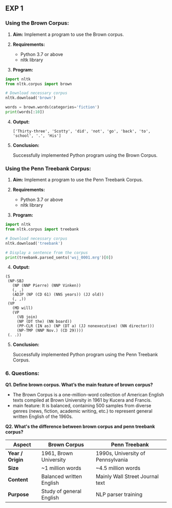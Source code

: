 ## EXP 1
### Using the Brown Corpus:
1. **Aim:** Implement a program to use the Brown corpus.
   
2. **Requirements:**
    * Python 3.7 or above
    * nltk library
      
3. **Program:**
```python
import nltk
from nltk.corpus import brown

# Download necessary corpus
nltk.download('brown')

words = brown.words(categories='fiction')
print(words[:10])
```
4. **Output:**
   
   ```['Thirty-three', 'Scotty', 'did', 'not', 'go', 'back', 'to', 'school', '.', 'His']```
5. **Conclusion:**
   
   Successfully implemented Python program using the Brown Corpus.
   

### Using the Penn Treebank Corpus:
1. **Aim:** Implement a program to use the Penn Treebank Corpus.
   
2. **Requirements:**
    * Python 3.7 or above
    * nltk library
      
3. **Program:**
```python
import nltk
from nltk.corpus import treebank

# Download necessary corpus
nltk.download('treebank')

# Display a sentence from the corpus
print(treebank.parsed_sents('wsj_0001.mrg')[0])
```
4. **Output:**
 ```
(S
  (NP-SBJ
    (NP (NNP Pierre) (NNP Vinken))
    (, ,)
    (ADJP (NP (CD 61) (NNS years)) (JJ old))
    (, ,))
  (VP
    (MD will)
    (VP
      (VB join)
      (NP (DT the) (NN board))
      (PP-CLR (IN as) (NP (DT a) (JJ nonexecutive) (NN director)))
      (NP-TMP (NNP Nov.) (CD 29))))
  (. .))
```
5. **Conclusion:**
   
   Successfully implemented Python program using the Penn Treebank Corpus.

### 6. Questions:
   
   **Q1. Define brown corpus. What’s the main feature of brown corpus?**
   
   * The Brown Corpus is a one-million-word collection of American English texts compiled at Brown University in 1961 by Kucera and Francis.  
   * main feature: It is balanced, containing 500 samples from diverse genres (news, fiction, academic writing, etc.) to represent general written English of the 1960s.
   
   **Q2. What's the difference between brown corpus and penn treebank corpus?**
   
   | **Aspect**        | **Brown Corpus**         | **Penn Treebank**                 |
| ----------------- | ------------------------ | --------------------------------- |
| **Year / Origin** | 1961, Brown University   | 1990s, University of Pennsylvania |
| **Size**          | ~1 million words         | ~4.5 million words                |
| **Content**       | Balanced written English | Mainly Wall Street Journal text   |
| **Purpose**       | Study of general English | NLP parser training               |
